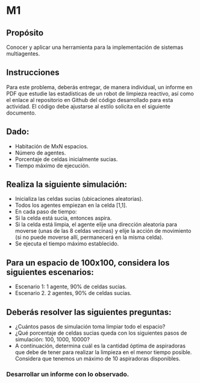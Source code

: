 # M1

## Propósito 
Conocer y aplicar una herramienta para la implementación de sistemas multiagentes.

## Instrucciones 
Para este problema, deberás entregar, de manera individual, un informe en PDF que estudie las estadísticas de un robot de limpieza reactivo, así como el enlace al repositorio en Github del código desarrollado para esta actividad. El código debe ajustarse al estilo solicita en el siguiente documento.

## Dado:
  - Habitación de MxN espacios.
  - Número de agentes.
  - Porcentaje de celdas inicialmente sucias.
  - Tiempo máximo de ejecución.

## Realiza la siguiente simulación:
  - Inicializa las celdas sucias (ubicaciones aleatorias).
  - Todos los agentes empiezan en la celda [1,1].
  - En cada paso de tiempo:
  - Si la celda está sucia, entonces aspira.
  - Si la celda está limpia, el agente elije una dirección aleatoria para moverse (unas de las 8 celdas vecinas) y elije la acción de movimiento (si no puede moverse allí, permanecerá en la misma celda).
  - Se ejecuta el tiempo máximo establecido.

## Para un espacio de 100x100, considera los siguientes escenarios:
  - Escenario 1: 1 agente, 90% de celdas sucias.
  - Escenario 2. 2 agentes, 90% de celdas sucias.

## Deberás resolver las siguientes preguntas:
  - ¿Cuántos pasos de simulación toma limpiar todo el espacio?
  - ¿Qué porcentaje de celdas sucias queda con los siguientes pasos de simulación: 100, 1000, 10000?
  - A continuación, determina cuál es la cantidad óptima de aspiradoras que debe de tener para realizar la limpieza en el menor tiempo posible. Considera que tenemos un máximo de 10 aspiradoras disponibles.

### Desarrollar un informe con lo observado.
